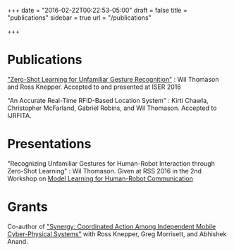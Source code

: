 +++
date = "2016-02-22T00:22:53-05:00"
draft = false
title = "publications"
sidebar = true
url = "/publications"

+++

# Publications

["Zero-Shot Learning for Unfamiliar Gesture
Recognition"](//papers/iser2016_unfamiliargestures.pdf)
: Wil Thomason and Ross Knepper.
Accepted to and presented at ISER 2016

"An Accurate Real-Time RFID-Based Location System"
: Kirti Chawla, Christopher McFarland, Gabriel Robins, and Wil Thomason.
Accepted to IJRFITA.

# Presentations

"Recognizing Unfamiliar Gestures for Human-Robot Interaction through Zero-Shot Learning"
: Wil Thomason.
Given at RSS 2016 in the 2nd Workshop on [Model Learning for Human-Robot 
Communication](http://www.ece.rochester.edu/projects/rail/mlhrc2016/)

# Grants

Co-author of ["Synergy: Coordinated Action Among Independent Mobile Cyber-Physical 
Systems"](https://www.nsf.gov/awardsearch/showAward?AWD_ID=1646417&HistoricalAwards=false) with Ross
Knepper, Greg Morrisett, and Abhishek Anand.
